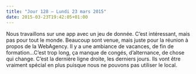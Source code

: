 ```yaml
---
title: "Jour 128 — Lundi 23 mars 2015"
date: 2015-03-23T19:42:05+01:00
---
```



Nous travaillons sur une app avec un jeu de donnée. C’est intéressant,
mais pas pour tout le monde. Beaucoup sont venue, mais juste pour la
réunion à propos de la WebAgency. Il y a une ambiance de vacances, de
fin de formation…C’est trop long, ça manque de congés, d’alternance, de
chose qui change. C’est la dernière ligne droite, les derniers jours.
Ils vont être vraiment spécial en plus puisque nous ne pouvons pas
utiliser le local.


